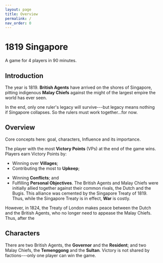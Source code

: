 ```yaml
---
layout: page
title: Overview
permalink: /
nav_order: 0
---
```


# 1819 Singapore

A game for 4 players in 90 minutes.

## Introduction
The year is 1819. **British Agents** have arrived on the shores of Singapore, pitting indigenous **Malay Chiefs** against the might of the largest empire the world has ever seen.

In the end, only one ruler's legacy will survive---but legacy means nothing if Singapore collapses. So the rulers must work together...for now.

<!-- 
In order to bring prosperity to Singapore and fulfill their own dreams, they must work together...for now.
 -->

## Overview

Core concepts here: goal, characters, Influence and its importance.

The player with the most **Victory Points** (VPs) at the end of the game wins. Players earn Victory Points by:

- Winning over **Villages**;
- Contributing the most to **Upkeep**;
<!-- - Completing **Events** successfully; -->
- Winning **Conflicts**; and
- Fulfilling **Personal Objectives**.
The British Agents and Malay Chiefs were initially allied together against their common rivals, the Dutch and the Bugis. This alliance was cemented by the Singapore Treaty of 1819. Thus, while the Singapore Treaty is in effect, **War** is costly.

However, in 1824, the Treaty of London makes peace between the Dutch and the British Agents, who no longer need to appease the Malay Chiefs. Thus, after the 


## Characters
There are two British Agents, the **Governor** and the **Resident**; and two Malay Chiefs, the **Temenggong** and the **Sultan**. Victory is not shared by factions---only one player can win the game.